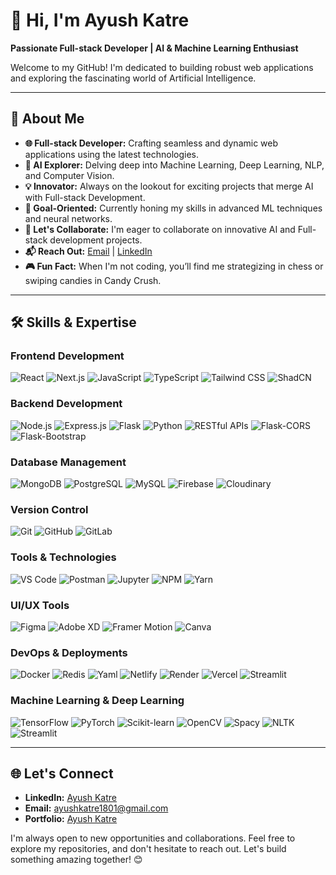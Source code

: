 # 👋 Hi, I'm Ayush Katre

**Passionate Full-stack Developer | AI & Machine Learning Enthusiast**

Welcome to my GitHub! I'm dedicated to building robust web applications and exploring the fascinating world of Artificial Intelligence.

---

## 🚀 About Me

- **🌐 Full-stack Developer:** Crafting seamless and dynamic web applications using the latest technologies.
- **🤖 AI Explorer:** Delving deep into Machine Learning, Deep Learning, NLP, and Computer Vision.
- **💡 Innovator:** Always on the lookout for exciting projects that merge AI with Full-stack Development.
- **🎯 Goal-Oriented:** Currently honing my skills in advanced ML techniques and neural networks.
- **💬 Let's Collaborate:** I'm eager to collaborate on innovative AI and Full-stack development projects.
- **📬 Reach Out:** [Email](mailto:ayushkatre1801@gmail.com) | [LinkedIn](https://www.linkedin.com/in/ayush-katre-2142262a3/)
- **🎮 Fun Fact:** When I'm not coding, you’ll find me strategizing in chess or swiping candies in Candy Crush.

---

## 🛠️ Skills & Expertise

### **Frontend Development**
![React](https://img.shields.io/badge/React-%2361DAFB.svg?style=for-the-badge&logo=react&logoColor=black) ![Next.js](https://img.shields.io/badge/Next.js-%23000000.svg?style=for-the-badge&logo=nextdotjs&logoColor=white) ![JavaScript](https://img.shields.io/badge/JavaScript-%23F7DF1E.svg?style=for-the-badge&logo=javascript&logoColor=black) ![TypeScript](https://img.shields.io/badge/TypeScript-%23007ACC.svg?style=for-the-badge&logo=typescript&logoColor=white) ![Tailwind CSS](https://img.shields.io/badge/Tailwind_CSS-%2306B6D4.svg?style=for-the-badge&logo=tailwind-css&logoColor=white) ![ShadCN](https://img.shields.io/badge/ShadCN-%2364B5F6.svg?style=for-the-badge)

### **Backend Development**
![Node.js](https://img.shields.io/badge/Node.js-%23339933.svg?style=for-the-badge&logo=nodedotjs&logoColor=white) ![Express.js](https://img.shields.io/badge/Express.js-%23000000.svg?style=for-the-badge&logo=express&logoColor=white) ![Flask](https://img.shields.io/badge/Flask-%23000000.svg?style=for-the-badge&logo=flask&logoColor=white) ![Python](https://img.shields.io/badge/Python-%233776AB.svg?style=for-the-badge&logo=python&logoColor=white) ![RESTful APIs](https://img.shields.io/badge/RESTful_APIs-%230077b5.svg?style=for-the-badge) ![Flask-CORS](https://img.shields.io/badge/Flask--CORS-%23000000.svg?style=for-the-badge) ![Flask-Bootstrap](https://img.shields.io/badge/Flask--Bootstrap-%237B3E96.svg?style=for-the-badge)

### **Database Management**
![MongoDB](https://img.shields.io/badge/MongoDB-%2347A248.svg?style=for-the-badge&logo=mongodb&logoColor=white) ![PostgreSQL](https://img.shields.io/badge/PostgreSQL-%23336791.svg?style=for-the-badge&logo=postgresql&logoColor=white) ![MySQL](https://img.shields.io/badge/MySQL-%234479A1.svg?style=for-the-badge&logo=mysql&logoColor=white) ![Firebase](https://img.shields.io/badge/Firebase-%23FFCA28.svg?style=for-the-badge&logo=firebase&logoColor=black) ![Cloudinary](https://img.shields.io/badge/Cloudinary-%23F6C43A.svg?style=for-the-badge&logo=cloudinary&logoColor=black)

### **Version Control**
![Git](https://img.shields.io/badge/Git-%23F05033.svg?style=for-the-badge&logo=git&logoColor=white) ![GitHub](https://img.shields.io/badge/GitHub-%23181717.svg?style=for-the-badge&logo=github&logoColor=white) ![GitLab](https://img.shields.io/badge/GitLab-%23FC6D26.svg?style=for-the-badge&logo=gitlab&logoColor=white)

### **Tools & Technologies**
![VS Code](https://img.shields.io/badge/VS_Code-%23007ACC.svg?style=for-the-badge&logo=visual-studio-code&logoColor=white) ![Postman](https://img.shields.io/badge/Postman-%23FF6C37.svg?style=for-the-badge&logo=postman&logoColor=white) ![Jupyter](https://img.shields.io/badge/Jupyter-%23F37626.svg?style=for-the-badge&logo=jupyter&logoColor=white) ![NPM](https://img.shields.io/badge/NPM-%23CB3837.svg?style=for-the-badge&logo=npm&logoColor=white) ![Yarn](https://img.shields.io/badge/Yarn-%232C8EBB.svg?style=for-the-badge&logo=yarn&logoColor=white)

### **UI/UX Tools**
![Figma](https://img.shields.io/badge/Figma-%23F24E1E.svg?style=for-the-badge&logo=figma&logoColor=white) ![Adobe XD](https://img.shields.io/badge/Adobe_XD-%23FF61F6.svg?style=for-the-badge&logo=adobexd&logoColor=white) ![Framer Motion](https://img.shields.io/badge/Framer_Motion-%23EA4C89.svg?style=for-the-badge&logo=framermotion&logoColor=white) ![Canva](https://img.shields.io/badge/Canva-%2300C4CC.svg?style=for-the-badge&logo=canva&logoColor=white)

### **DevOps & Deployments**
![Docker](https://img.shields.io/badge/Docker-%232496ED.svg?style=for-the-badge&logo=docker&logoColor=white) ![Redis](https://img.shields.io/badge/Redis-%23DC382D.svg?style=for-the-badge&logo=redis&logoColor=white) ![Yaml](https://img.shields.io/badge/Yaml-%230B2C4A.svg?style=for-the-badge) ![Netlify](https://img.shields.io/badge/Netlify-%2300C7B7.svg?style=for-the-badge&logo=netlify&logoColor=white) ![Render](https://img.shields.io/badge/Render-%230075B6.svg?style=for-the-badge&logo=render&logoColor=white) ![Vercel](https://img.shields.io/badge/Vercel-%23000000.svg?style=for-the-badge&logo=vercel&logoColor=white) ![Streamlit](https://img.shields.io/badge/Streamlit-%23FF4B4B.svg?style=for-the-badge&logo=streamlit&logoColor=white)

### **Machine Learning & Deep Learning**
![TensorFlow](https://img.shields.io/badge/TensorFlow-%23FF6F00.svg?style=for-the-badge&logo=tensorflow&logoColor=white) ![PyTorch](https://img.shields.io/badge/PyTorch-%23EE4C2C.svg?style=for-the-badge&logo=pytorch&logoColor=white) ![Scikit-learn](https://img.shields.io/badge/Scikit--learn-%23F7931E.svg?style=for-the-badge&logo=scikit-learn&logoColor=white) ![OpenCV](https://img.shields.io/badge/OpenCV-%235C3EE8.svg?style=for-the-badge&logo=opencv&logoColor=white) ![Spacy](https://img.shields.io/badge/Spacy-%2304A3E4.svg?style=for-the-badge&logo=spacy&logoColor=white) ![NLTK](https://img.shields.io/badge/NLTK-%23007ACC.svg?style=for-the-badge&logo=python&logoColor=white) ![Streamlit](https://img.shields.io/badge/Streamlit-%23FF4B4B.svg?style=for-the-badge&logo=streamlit&logoColor=white)

---

## 🌐 Let's Connect

- **LinkedIn:** [Ayush Katre](https://www.linkedin.com/in/ayush-katre-2142262a3/)
- **Email:** [ayushkatre1801@gmail.com](mailto:ayushkatre1801@gmail.com)
- **Portfolio:** [Ayush Katre](https://ayushkatreportfolio.vercel.app)

I'm always open to new opportunities and collaborations. Feel free to explore my repositories, and don't hesitate to reach out. Let's build something amazing together! 😊
